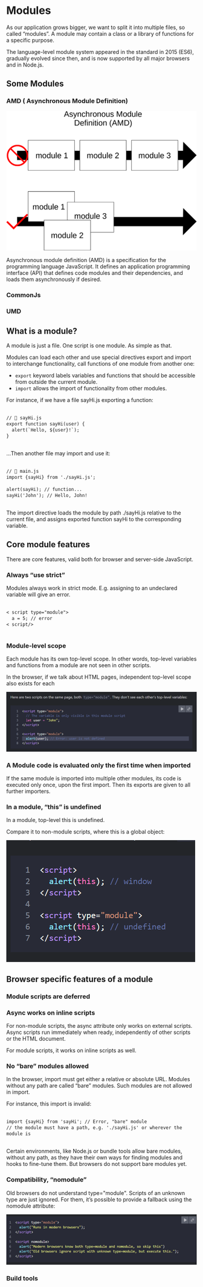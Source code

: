 # Modules

As our application grows bigger, we want to split it into multiple files, so called “modules”. A module may contain a class or a library of functions for a specific purpose.

The language-level module system appeared in the standard in 2015 (ES6), gradually evolved since then, and is now supported by all major browsers and in Node.js.

## Some Modules
### AMD ( Asynchronous Module Definition)
![Alt text](image.png)

Asynchronous module definition (AMD) is a specification for the programming language JavaScript. It defines an application programming interface (API) that defines code modules and their dependencies, and loads them asynchronously if desired.

### CommonJs

### UMD

## What is a module?

A module is just a file. One script is one module. As simple as that.

Modules can load each other and use special directives export and import to interchange functionality, call functions of one module from another one:

- <code>export</code> keyword labels variables and functions that should be accessible from outside the current module.
- <code>import</code> allows the import of functionality from other modules.


For instance, if we have a file sayHi.js exporting a function:

<pre>
<code>
// 📁 sayHi.js
export function sayHi(user) {
  alert(`Hello, ${user}!`);
}
</code>
</pre>

…Then another file may import and use it:

<pre>
<code>
// 📁 main.js
import {sayHi} from './sayHi.js';

alert(sayHi); // function...
sayHi('John'); // Hello, John!
</code>
</pre>

The import directive loads the module by path ./sayHi.js relative to the current file, and assigns exported function sayHi to the corresponding variable.


## Core module features

There are core features, valid both for browser and server-side JavaScript.

### Always “use strict”
Modules always work in strict mode. E.g. assigning to an undeclared variable will give an error.
<pre> <code>
< script type="module">
  a = 5; // error
< script/>
</code>
</pre>

### Module-level scope
Each module has its own top-level scope. In other words, top-level variables and functions from a module are not seen in other scripts.

In the browser, if we talk about HTML pages, independent top-level scope also exists for each 

![Alt text](image-1.png)

### A Module code is evaluated only the first time when imported


If the same module is imported into multiple other modules, its code is executed only once, upon the first import. Then its exports are given to all further importers.


### In a module, “this” is undefined
In a module, top-level this is undefined.

Compare it to non-module scripts, where this is a global object:

![Alt text](image-2.png)

## Browser specific features of a module
### Module scripts are deferred
### Async works on inline scripts
For non-module scripts, the async attribute only works on external scripts. Async scripts run immediately when ready, independently of other scripts or the HTML document.

For module scripts, it works on inline scripts as well.

### No “bare” modules allowed

In the browser, import must get either a relative or absolute URL. Modules without any path are called “bare” modules. Such modules are not allowed in import.

For instance, this import is invalid:
<pre> <code>
import {sayHi} from 'sayHi'; // Error, "bare" module
// the module must have a path, e.g. './sayHi.js' or wherever the module is
</code> </pre>
Certain environments, like Node.js or bundle tools allow bare modules, without any path, as they have their own ways for finding modules and hooks to fine-tune them. But browsers do not support bare modules yet.

### Compatibility, “nomodule”
Old browsers do not understand type="module". Scripts of an unknown type are just ignored. For them, it’s possible to provide a fallback using the nomodule attribute:

![Alt text](image-3.png)

### Build tools